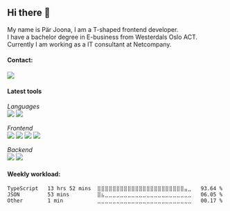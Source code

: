 ## Hi there 👋

My name is Pär Joona, I am a T-shaped frontend developer.  
I have a bachelor degree in E-business from Westerdals Oslo ACT.  
Currently I am working as a IT consultant at Netcompany.

#### Contact:  
<a href="https://www.linkedin.com/in/p%C3%A4r-joona-63764216a">
  <img src="https://img.shields.io/badge/linkedin-0077B5.svg?style=for-the-badge&logo=linkedin&logoColor=white"/>
</a>

#### Latest tools
*Languages*  
<img src="https://img.shields.io/badge/-Typescript-3178C6?style=flat-square&logo=Typescript&logoColor=white"/>
<img src="https://img.shields.io/badge/C_Sharp-239120?style=flat-square&logo=C-sharp&logoColor=white"/>

*Frontend*  
<img src="https://img.shields.io/badge/-React-61DAFB?style=flat-square&logo=React&logoColor=white"/>
<img src="https://img.shields.io/badge/-Vue.js-42B883?style=flat-square&logo=Vue.js&logoColor=white"/>
<img src="https://img.shields.io/badge/-Sass-CC6699?style=flat-square&logo=SASS&logoColor=white"/>
<img src="https://img.shields.io/badge/-Flutter-02569B?style=flat-square&logo=Flutter&logoColor=white"/>

*Backend*  
<img src="https://img.shields.io/badge/-.NET-5C2D91?style=flat-square&logo=.NET&logoColor=white"/>
<img src="https://img.shields.io/badge/-Node.js-339933?style=flat-square&logo=Node.js&logoColor=white"/>


#### Weekly workload:
<!--START_SECTION:waka-->
```text
TypeScript   13 hrs 52 mins  ⣿⣿⣿⣿⣿⣿⣿⣿⣿⣿⣿⣿⣿⣿⣿⣿⣿⣿⣿⣿⣿⣿⣿⣤⣀   93.64 % 
JSON         53 mins         ⣿⣦⣀⣀⣀⣀⣀⣀⣀⣀⣀⣀⣀⣀⣀⣀⣀⣀⣀⣀⣀⣀⣀⣀⣀   06.05 % 
Other        1 min           ⣀⣀⣀⣀⣀⣀⣀⣀⣀⣀⣀⣀⣀⣀⣀⣀⣀⣀⣀⣀⣀⣀⣀⣀⣀   00.17 % 
```
<!--END_SECTION:waka-->